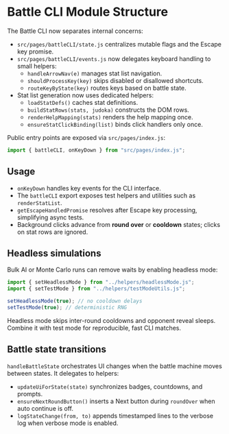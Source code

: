 # Battle CLI Module Structure

The Battle CLI now separates internal concerns:

- `src/pages/battleCLI/state.js` centralizes mutable flags and the Escape key promise.
- `src/pages/battleCLI/events.js` now delegates keyboard handling to small helpers:
  - `handleArrowNav(e)` manages stat list navigation.
  - `shouldProcessKey(key)` skips disabled or disallowed shortcuts.
  - `routeKeyByState(key)` routes keys based on battle state.
- Stat list generation now uses dedicated helpers:
  - `loadStatDefs()` caches stat definitions.
  - `buildStatRows(stats, judoka)` constructs the DOM rows.
  - `renderHelpMapping(stats)` renders the help mapping once.
  - `ensureStatClickBinding(list)` binds click handlers only once.

Public entry points are exposed via `src/pages/index.js`:

```js
import { battleCLI, onKeyDown } from "src/pages/index.js";
```

## Usage

- `onKeyDown` handles key events for the CLI interface.
- The `battleCLI` export exposes test helpers and utilities such as `renderStatList`.
- `getEscapeHandledPromise` resolves after Escape key processing, simplifying async tests.
- Background clicks advance from **round over** or **cooldown** states; clicks on stat rows are ignored.

## Headless simulations

Bulk AI or Monte Carlo runs can remove waits by enabling headless mode:

```js
import { setHeadlessMode } from "../helpers/headlessMode.js";
import { setTestMode } from "../helpers/testModeUtils.js";

setHeadlessMode(true); // no cooldown delays
setTestMode(true); // deterministic RNG
```

Headless mode skips inter-round cooldowns and opponent reveal sleeps. Combine it with test mode for reproducible, fast CLI matches.

## Battle state transitions

`handleBattleState` orchestrates UI changes when the battle machine moves between states. It delegates to helpers:

- `updateUiForState(state)` synchronizes badges, countdowns, and prompts.
- `ensureNextRoundButton()` inserts a Next button during `roundOver` when auto continue is off.
- `logStateChange(from, to)` appends timestamped lines to the verbose log when verbose mode is enabled.
